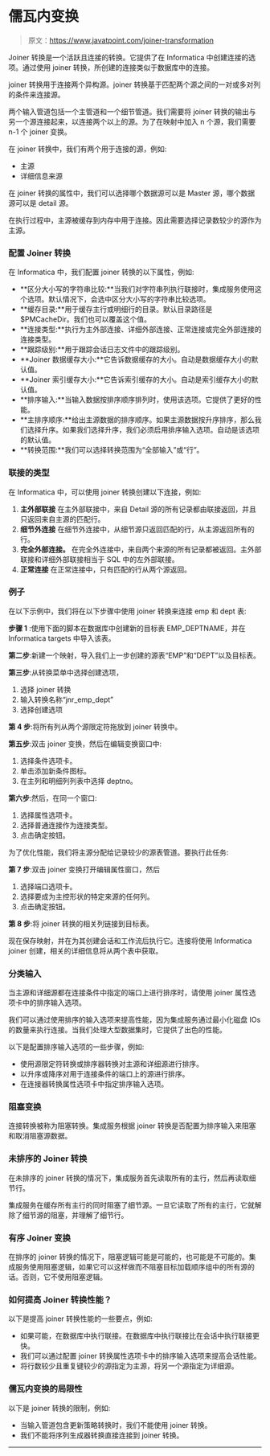# 儒瓦内变换

> 原文：<https://www.javatpoint.com/joiner-transformation>

Joiner 转换是一个活跃且连接的转换。它提供了在 Informatica 中创建连接的选项。通过使用 joiner 转换，所创建的连接类似于数据库中的连接。

joiner 转换用于连接两个异构源。joiner 转换基于匹配两个源之间的一对或多对列的条件来连接源。

两个输入管道包括一个主管道和一个细节管道。我们需要将 joiner 转换的输出与另一个源连接起来，以连接两个以上的源。为了在映射中加入 n 个源，我们需要 n-1 个 joiner 变换。

在 joiner 转换中，我们有两个用于连接的源，例如:

*   主源
*   详细信息来源

在 joiner 转换的属性中，我们可以选择哪个数据源可以是 Master 源，哪个数据源可以是 detail 源。

在执行过程中，主源被缓存到内存中用于连接。因此需要选择记录数较少的源作为主源。

### 配置 Joiner 转换

在 Informatica 中，我们配置 joiner 转换的以下属性，例如:

*   **区分大小写的字符串比较:**当我们对字符串列执行联接时，集成服务使用这个选项。默认情况下，会选中区分大小写的字符串比较选项。
*   **缓存目录:**用于缓存主行或明细行的目录。默认目录路径是$PMCacheDir。我们也可以覆盖这个值。
*   **连接类型:**执行为主外部连接、详细外部连接、正常连接或完全外部连接的连接类型。
*   **跟踪级别:**用于跟踪会话日志文件中的跟踪级别。
*   **Joiner 数据缓存大小:**它告诉数据缓存的大小。自动是数据缓存大小的默认值。
*   **Joiner 索引缓存大小:**它告诉索引缓存的大小。自动是索引缓存大小的默认值。
*   **排序输入:**当输入数据按排序顺序排列时，使用该选项。它提供了更好的性能。
*   **主排序顺序:**给出主源数据的排序顺序。如果主源数据按升序排序，那么我们选择升序。如果我们选择升序，我们必须启用排序输入选项。自动是该选项的默认值。
*   **转换范围:**我们可以选择转换范围为“全部输入”或“行”。

### 联接的类型

在 Informatica 中，可以使用 joiner 转换创建以下连接，例如:

1.  **主外部联接**
    在主外部联接中，来自 Detail 源的所有记录都由联接返回，并且只返回来自主源的匹配行。
2.  **细节外连接**
    在细节外连接中，从细节源只返回匹配的行，从主源返回所有的行。
3.  **完全外部连接。**
    在完全外连接中，来自两个来源的所有记录都被返回。主外部联接和详细外部联接相当于 SQL 中的左外部联接。
4.  **正常连接**
    在正常连接中，只有匹配的行从两个源返回。

### 例子

在以下示例中，我们将在以下步骤中使用 joiner 转换来连接 emp 和 dept 表:

**步骤 1** :使用下面的脚本在数据库中创建新的目标表 EMP_DEPTNAME，并在 Informatica targets 中导入该表。

**第二步**:新建一个映射，导入我们上一步创建的源表“EMP”和“DEPT”以及目标表。

**第三步**:从转换菜单中选择创建选项，

1.  选择 joiner 转换
2.  输入转换名称“jnr_emp_dept”
3.  选择创建选项

**第 4 步**:将所有列从两个源限定符拖放到 joiner 转换中。

**第五步**:双击 joiner 变换，然后在编辑变换窗口中:

1.  选择条件选项卡。
2.  单击添加新条件图标。
3.  在主列和明细列列表中选择 deptno。

**第六步**:然后，在同一个窗口:

1.  选择属性选项卡。
2.  选择普通连接作为连接类型。
3.  点击确定按钮。

为了优化性能，我们将主源分配给记录较少的源表管道。要执行此任务:

**第 7 步**:双击 joiner 变换打开编辑属性窗口，然后

1.  选择端口选项卡。
2.  选择要成为主控形状的特定来源的任何列。
3.  点击确定按钮。

**第 8 步**:将 joiner 转换的相关列链接到目标表。

现在保存映射，并在为其创建会话和工作流后执行它。连接将使用 Informatica joiner 创建，相关的详细信息将从两个表中获取。

### 分类输入

当主源和详细源都在连接条件中指定的端口上进行排序时，请使用 joiner 属性选项卡中的排序输入选项。

我们可以通过使用排序的输入选项来提高性能，因为集成服务通过最小化磁盘 IOs 的数量来执行连接。当我们处理大型数据集时，它提供了出色的性能。

以下是配置排序输入选项的一些步骤，例如:

*   使用源限定符转换或排序器转换对主源和详细源进行排序。
*   以升序或降序对用于连接条件的端口上的源进行排序。
*   在连接器转换属性选项卡中指定排序输入选项。

### 阻塞变换

连接转换被称为阻塞转换。集成服务根据 joiner 转换是否配置为排序输入来阻塞和取消阻塞源数据。

### 未排序的 Joiner 转换

在未排序的 joiner 转换的情况下，集成服务首先读取所有的主行，然后再读取细节行。

集成服务在缓存所有主行的同时阻塞了细节源。一旦它读取了所有的主行，它就解除了细节源的阻塞，并理解了细节行。

### 有序 Joiner 变换

在排序的 joiner 转换的情况下，阻塞逻辑可能是可能的，也可能是不可能的。集成服务使用阻塞逻辑，如果它可以这样做而不阻塞目标加载顺序组中的所有源的话。否则，它不使用阻塞逻辑。

### 如何提高 Joiner 转换性能？

以下是提高 joiner 转换性能的一些要点，例如:

*   如果可能，在数据库中执行联接。在数据库中执行联接比在会话中执行联接更快。
*   我们可以通过配置 joiner 转换属性选项卡中的排序输入选项来提高会话性能。
*   将行数较少且重复键较少的源指定为主源，将另一个源指定为详细源。

### 儒瓦内变换的局限性

以下是 joiner 转换的限制，例如:

*   当输入管道包含更新策略转换时，我们不能使用 joiner 转换。
*   我们不能将序列生成器转换直接连接到 joiner 转换。

* * *